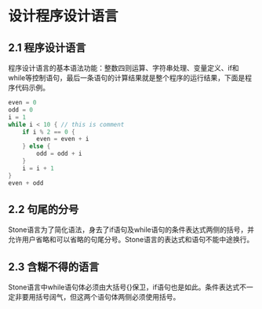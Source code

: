 # 设计程序设计语言

## 2.1 程序设计语言
程序设计语言的基本语法功能：整数四则运算、字符串处理、变量定义、if和while等控制语句，最后一条语句的计算结果就是整个程序的运行结果，下面是程序代码示例。

```java
even = 0
odd = 0
i = 1
while i < 10 { // this is comment
    if i % 2 == 0 {
        even = even + i
    } else {
        odd = odd + i
    }
    i = i + 1
}
even + odd
```

## 2.2 句尾的分号
Stone语言为了简化语法，身去了if语句及while语句的条件表达式两侧的括号，并允许用户省略和可以省略的句尾分号。Stone语言的表达式和语句不能中途换行。

## 2.3 含糊不得的语言
Stone语言中while语句体必须由大括号{}保卫，if语句也是如此。条件表达式不一定非要用括号阔气，但这两个语句体两侧必须使用括号。